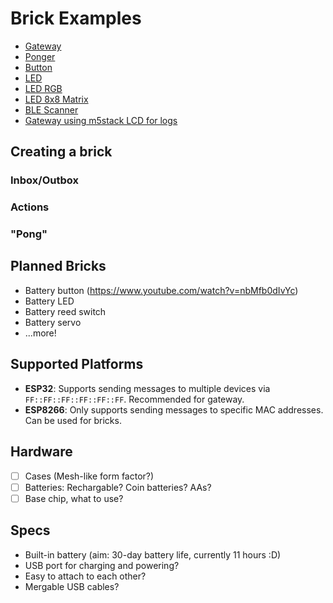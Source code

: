 # Brick Examples

- [Gateway](gateway)
- [Ponger](ponger)
- [Button](button)
- [LED](led)
- [LED RGB](led-rgb)
- [LED 8x8 Matrix](matrix)
- [BLE Scanner](scanner)
- [Gateway using m5stack LCD for logs](gateway-m5)

## Creating a brick

### Inbox/Outbox

### Actions

### "Pong"

## Planned Bricks

- Battery button (https://www.youtube.com/watch?v=nbMfb0dIvYc)
- Battery LED
- Battery reed switch
- Battery servo
- ...more!

## Supported Platforms

- **ESP32**: Supports sending messages to multiple devices via `FF::FF::FF::FF::FF::FF`. Recommended for gateway.
- **ESP8266**: Only supports sending messages to specific MAC addresses. Can be used for bricks.

## Hardware

- [ ] Cases (Mesh-like form factor?)
- [ ] Batteries: Rechargable? Coin batteries? AAs?
- [ ] Base chip, what to use?

## Specs

- Built-in battery (aim: 30-day battery life, currently 11 hours :D)
- USB port for charging and powering?
- Easy to attach to each other?
- Mergable USB cables?
